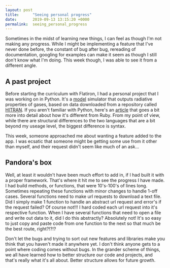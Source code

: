 ```yaml
---
layout: post
title:      "Seeing personal progress"
date:       2019-09-13 13:15:20 +0000
permalink:  seeing_personal_progress
---
```


Sometimes in the midst of learning new things, I can feel as though I'm not making any progress. While I might be implementing a feature that I've never done before, the constant of bug after bug, rereading of documentation, googling for examples can make it seem as though I still don't know what I'm doing. This week though, I was able to see it from a different angle.

## A past project
Before starting the curriculum with Flatiron, I had a personal project that I was working on in Python. It's a [model](https://github.com/bschrag620/PyRad) simulator that outputs radiative properties of gases, based on data downloaded from a repository called [HITRAN](https://hitran.org). If you aren't familiar with Python, here's an [article](https://www.coursereport.com/blog/ruby-vs-python-choosing-your-first-programming-language) that goes a bit more into detail about how it's different from Ruby. From my point of view, while there are structural differences to the two languages that are a bit beyond my useage level, the biggest difference is syntax.

This week, someone approached me about wanting a feature added to the app. I was ecsatic that someone might be getting some use from it other than myself, and their request didn't seem like much of an ask...

## Pandora's box
Well, at least it wouldn't have been much effort to add in, if I had built it with a proper framework. That's where it hit me to see the progress I have made. I had build methods, or functions, that were 10's-100's of lines long. Sometimes repeating these functions with minor changes to handle 1-off cases. Several functions need to make url requests to download a text file. Did I simply make 1 function to handle an abstract url request and error's if the request failed? Of course not!!! I hard coded each url request into it's respective function. When I have several functions that need to open a file and write out data to it, did I do this abstractly? Absolutely not! It's so easy to just copy and paste code from one function to the next so that much be the best route, right?!?!?

Don't let the bugs and trying to sort out new features and libraries make you think that you haven't made it anywhere yet. I don't think anyone gets to a point where coding comes without bugs. In the grander scheme of things, we all have learned how to better structure our code and projects, and that's really what it's all about. Better structure allows for future growth.
